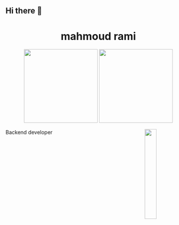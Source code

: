 ## Hi there 👋
<h1 align="center">mahmoud rami</h1>
<p align="center">
  <a href="https://www.facebook.com/profile.php?id=100009434927219"><img width="200px" src="https://static.xx.fbcdn.net/rsrc.php/y1/r/4lCu2zih0ca.svg"></a>
  <a href="https://www.instagram.com/mah_moud_rami/"><img width="200px" src="https://encrypted-tbn0.gstatic.com/images?q=tbn:ANd9GcS-SfZ53WYhKlMVnVq_UzJAcl6j3n0zouSiLvAmRyolWbJXfleKlt8ipFXkiKEthCANrg&usqp=CAU"></a>
</p>
<img src="https://encrypted-tbn0.gstatic.com/images?q=tbn:ANd9GcRJm2A6kWl8GjIQ26qXuXBcAdzrW1tSp3awqQ&s" align="right" width="25%">
<p>Backend developer</p>

<!--
**mahmoudrami/mahmoudrami** is a ✨ _special_ ✨ repository because its `README.md` (this file) appears on your GitHub profile.

Here are some ideas to get you started:

- 🔭 I’m currently working on ...
- 🌱 I’m currently learning ...
- 👯 I’m looking to collaborate on ...
- 🤔 I’m looking for help with ...
- 💬 Ask me about ...
- 📫 How to reach me: ...
- 😄 Pronouns: ...
- ⚡ Fun fact: ...
-->
